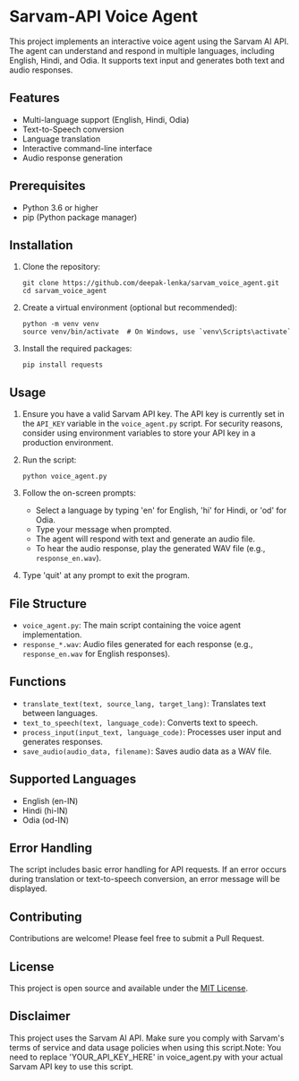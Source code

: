 # Sarvam-API Voice Agent

This project implements an interactive voice agent using the Sarvam AI API. The agent can understand and respond in multiple languages, including English, Hindi, and Odia. It supports text input and generates both text and audio responses.

## Features

- Multi-language support (English, Hindi, Odia)
- Text-to-Speech conversion
- Language translation
- Interactive command-line interface
- Audio response generation

## Prerequisites

- Python 3.6 or higher
- pip (Python package manager)

## Installation

1. Clone the repository:
   ```
   git clone https://github.com/deepak-lenka/sarvam_voice_agent.git
   cd sarvam_voice_agent
   ```

2. Create a virtual environment (optional but recommended):
   ```
   python -m venv venv
   source venv/bin/activate  # On Windows, use `venv\Scripts\activate`
   ```

3. Install the required packages:
   ```
   pip install requests
   ```

## Usage

1. Ensure you have a valid Sarvam API key. The API key is currently set in the `API_KEY` variable in the `voice_agent.py` script. For security reasons, consider using environment variables to store your API key in a production environment.

2. Run the script:
   ```
   python voice_agent.py
   ```

3. Follow the on-screen prompts:
   - Select a language by typing 'en' for English, 'hi' for Hindi, or 'od' for Odia.
   - Type your message when prompted.
   - The agent will respond with text and generate an audio file.
   - To hear the audio response, play the generated WAV file (e.g., `response_en.wav`).

4. Type 'quit' at any prompt to exit the program.

## File Structure

- `voice_agent.py`: The main script containing the voice agent implementation.
- `response_*.wav`: Audio files generated for each response (e.g., `response_en.wav` for English responses).

## Functions

- `translate_text(text, source_lang, target_lang)`: Translates text between languages.
- `text_to_speech(text, language_code)`: Converts text to speech.
- `process_input(input_text, language_code)`: Processes user input and generates responses.
- `save_audio(audio_data, filename)`: Saves audio data as a WAV file.

## Supported Languages

- English (en-IN)
- Hindi (hi-IN)
- Odia (od-IN)

## Error Handling

The script includes basic error handling for API requests. If an error occurs during translation or text-to-speech conversion, an error message will be displayed.

## Contributing

Contributions are welcome! Please feel free to submit a Pull Request.

## License

This project is open source and available under the [MIT License](LICENSE).

## Disclaimer

This project uses the Sarvam AI API. Make sure you comply with Sarvam's terms of service and data usage policies when using this script.Note: You need to replace 'YOUR_API_KEY_HERE' in voice_agent.py with your actual Sarvam API key to use this script.
